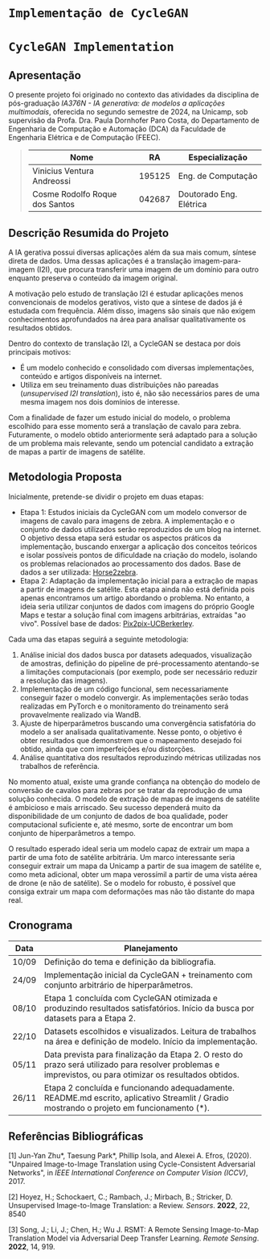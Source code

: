 # `Implementação de CycleGAN`
# `CycleGAN Implementation`

## Apresentação

O presente projeto foi originado no contexto das atividades da disciplina de pós-graduação *IA376N - IA generativa: de modelos a aplicações multimodais*, 
oferecida no segundo semestre de 2024, na Unicamp, sob supervisão da Profa. Dra. Paula Dornhofer Paro Costa, do Departamento de Engenharia de Computação e Automação (DCA) da Faculdade de Engenharia Elétrica e de Computação (FEEC).

> |Nome  | RA | Especialização|
> |--|--|--|
> | Vinicius Ventura Andreossi  | 195125  | Eng. de Computação|
> | Cosme Rodolfo Roque dos Santos  | 042687  | Doutorado Eng. Elétrica|


## Descrição Resumida do Projeto
A IA gerativa possui diversas aplicações além da sua mais comum, síntese direta de dados. Uma dessas aplicações é a translação imagem-para-imagem (I2I), que procura transferir uma imagem de um domínio para outro enquanto preserva o conteúdo da imagem original. 

A motivação pelo estudo de translação I2I é estudar aplicações menos convencionais de modelos gerativos, visto que a síntese de dados já é estudada com frequência. Além disso, imagens são sinais que não exigem conhecimentos aprofundados na área para analisar qualitativamente os resultados obtidos. 

Dentro do contexto de translação I2I, a CycleGAN se destaca por dois principais motivos: 

- É um modelo conhecido e consolidado com diversas implementações, conteúdo e artigos disponíveis na internet.
- Utiliza em seu treinamento duas distribuições não pareadas (*unsupervised I2I translation*), isto é, não são necessários pares de uma mesma imagem nos dois domínios de interesse.

Com a finalidade de fazer um estudo inicial do modelo, o problema escolhido para esse momento será a translação de cavalo para zebra. Futuramente, o modelo obtido anteriormente será adaptado para a solução de um problema mais relevante, sendo um potencial candidato a extração de mapas a partir de imagens de satélite.

## Metodologia Proposta
Inicialmente, pretende-se dividir o projeto em duas etapas:
- Etapa 1: Estudos iniciais da CycleGAN com um modelo conversor de imagens de cavalo para imagens de zebra. A implementação e o conjunto de dados utilizados serão reproduzidos de um blog na internet. O objetivo dessa etapa será estudar os aspectos práticos da implementação, buscando enxergar a aplicação dos conceitos teóricos e isolar possíveis pontos de dificuldade na criação do modelo, isolando os problemas relacionados ao processamento dos dados. Base de dados a ser utilizada: [Horse2zebra](https://www.kaggle.com/datasets/balraj98/horse2zebra-dataset?resource=download).
- Etapa 2: Adaptação da implementação inicial para a extração de mapas a partir de imagens de satélite. Esta etapa ainda não está definida pois apenas encontramos um artigo abordando o problema. No entanto, a ideia seria utilizar conjuntos de dados com imagens do próprio Google Maps e testar a solução final com imagens arbitrárias, extraídas "ao vivo". Possível base de dados: [Pix2pix-UCBerkerley](http://efrosgans.eecs.berkeley.edu/pix2pix/datasets/).

Cada uma das etapas seguirá a seguinte metodologia:
1. Análise inicial dos dados busca por datasets adequados, visualização de amostras, definição do pipeline de pré-processamento atentando-se a limitações computacionais (por exemplo, pode ser necessário reduzir a resolução das imagens).
2. Implementação de um código funcional, sem necessariamente conseguir fazer o modelo convergir. As implementações serão todas realizadas em PyTorch e o monitoramento do treinamento será provavelmente realizado via WandB.
3. Ajuste de hiperparâmetros buscando uma convergência satisfatória do modelo a ser analisada qualitativamente. Nesse ponto, o objetivo é obter resultados que demonstrem que o mapeamento desejado foi obtido, ainda que com imperfeições e/ou distorções.
4. Análise quantitativa dos resultados reproduzindo métricas utilizadas nos trabalhos de referência.

No momento atual, existe uma grande confiança na obtenção do modelo de conversão de cavalos para zebras por se tratar da reprodução de uma solução conhecida. O modelo de extração de mapas de imagens de satélite é ambicioso e mais arriscado. Seu sucesso dependerá muito da disponibilidade de um conjunto de dados de boa qualidade, poder computacional suficiente e, até mesmo, sorte de encontrar um bom conjunto de hiperparâmetros a tempo. 

O resultado esperado ideal seria um modelo capaz de extrair um mapa a partir de uma foto de satélite arbitrária. Um marco interessante seria conseguir extrair um mapa da Unicamp a partir de sua imagem de satélite e, como meta adicional, obter um mapa verossímil a partir de uma vista aérea de drone (e não de satélite). Se o modelo for robusto, é possível que consiga extrair um mapa com deformações mas não tão distante do mapa real.

## Cronograma
| Data    | Planejamento |
| --------| ------- |
| 10/09   | Definição do tema e definição da bibliografia. |
| 24/09   | Implementação inicial da CycleGAN + treinamento com conjunto arbitrário de hiperparâmetros. |
| 08/10   | Etapa 1 concluída com CycleGAN otimizada e produzindo resultados satisfatórios. Início da busca por datasets para a Etapa 2.|
| 22/10   | Datasets escolhidos e visualizados. Leitura de trabalhos na área e definição de modelo. Início da implementação. |
| 05/11   | Data prevista para finalização da Etapa 2. O resto do prazo será utilizado para resolver problemas e imprevistos, ou para otimizar os resultados obtidos. |
| 26/11   | Etapa 2 concluída e funcionando adequadamente. README.md escrito, aplicativo Streamlit / Gradio mostrando o projeto em funcionamento (*). |

## Referências Bibliográficas
<a id="1">[1]</a>
Jun-Yan Zhu*, Taesung Park*, Phillip Isola, and Alexei A. Efros, (2020).
"Unpaired Image-to-Image Translation using Cycle-Consistent Adversarial Networks", in
*IEEE International Conference on Computer Vision (ICCV)*, 2017.

<a id="2">[2]</a>
Hoyez, H.; Schockaert, C.; Rambach, J.; Mirbach, B.; Stricker, D. Unsupervised Image-to-Image Translation: a Review. *Sensors*. **2022**, 22, 8540

<a id="2">[3]</a>
Song, J.; Li, J.; Chen, H.; Wu J. RSMT: A Remote Sensing Image-to-Map Translation Model via Adversarial Deep Transfer Learning. *Remote Sensing*. **2022**, 14, 919.
